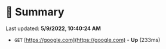 # 📖 Summary
Last updated: **5/9/2022, 10:40:24 AM**

- `GET` [https://google.com](https://google.com) - **Up** (233ms)
